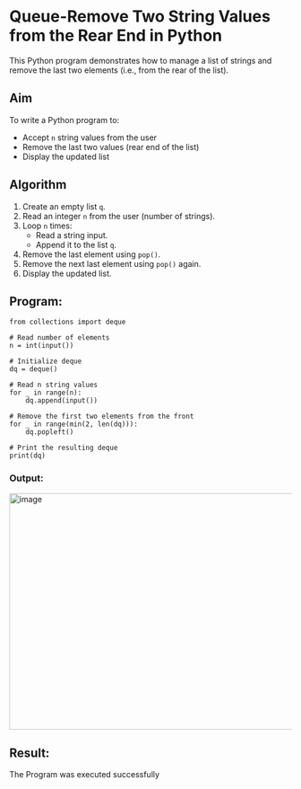 # Queue-Remove Two String Values from the Rear End in Python 

This Python program demonstrates how to manage a list of strings and remove the last two elements (i.e., from the rear of the list).

##  Aim

To write a Python program to:
- Accept `n` string values from the user
- Remove the last two values (rear end of the list)
- Display the updated list

##  Algorithm

1. Create an empty list `q`.
2. Read an integer `n` from the user (number of strings).
3. Loop `n` times:
   - Read a string input.
   - Append it to the list `q`.
4. Remove the last element using `pop()`.
5. Remove the next last element using `pop()` again.
6. Display the updated list.

##  Program:

```
from collections import deque

# Read number of elements
n = int(input())

# Initialize deque
dq = deque()

# Read n string values
for _ in range(n):
    dq.append(input())

# Remove the first two elements from the front
for _ in range(min(2, len(dq))):
    dq.popleft()

# Print the resulting deque
print(dq)

```

### Output:
<img width="977" height="421" alt="image" src="https://github.com/user-attachments/assets/284a7a95-fb75-4542-be6f-2b65c13208e5" />

## Result:
The Program was executed successfully

